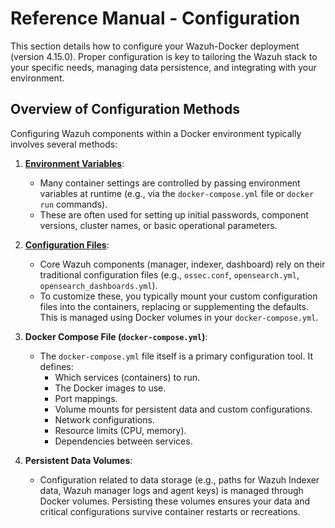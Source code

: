 # Reference Manual - Configuration

This section details how to configure your Wazuh-Docker deployment (version 4.15.0). Proper configuration is key to tailoring the Wazuh stack to your specific needs, managing data persistence, and integrating with your environment.

## Overview of Configuration Methods

Configuring Wazuh components within a Docker environment typically involves several methods:

1.  **[Environment Variables](environment-variables.md)**:
    * Many container settings are controlled by passing environment variables at runtime (e.g., via the `docker-compose.yml` file or `docker run` commands).
    * These are often used for setting up initial passwords, component versions, cluster names, or basic operational parameters.

2.  **[Configuration Files](configuration-files.md)**:
    * Core Wazuh components (manager, indexer, dashboard) rely on their traditional configuration files (e.g., `ossec.conf`, `opensearch.yml`, `opensearch_dashboards.yml`).
    * To customize these, you typically mount your custom configuration files into the containers, replacing or supplementing the defaults. This is managed using Docker volumes in your `docker-compose.yml`.

3.  **Docker Compose File (`docker-compose.yml`)**:
    * The `docker-compose.yml` file itself is a primary configuration tool. It defines:
        * Which services (containers) to run.
        * The Docker images to use.
        * Port mappings.
        * Volume mounts for persistent data and custom configurations.
        * Network configurations.
        * Resource limits (CPU, memory).
        * Dependencies between services.

4.  **Persistent Data Volumes**:
    * Configuration related to data storage (e.g., paths for Wazuh Indexer data, Wazuh manager logs and agent keys) is managed through Docker volumes. Persisting these volumes ensures your data and critical configurations survive container restarts or recreations.
